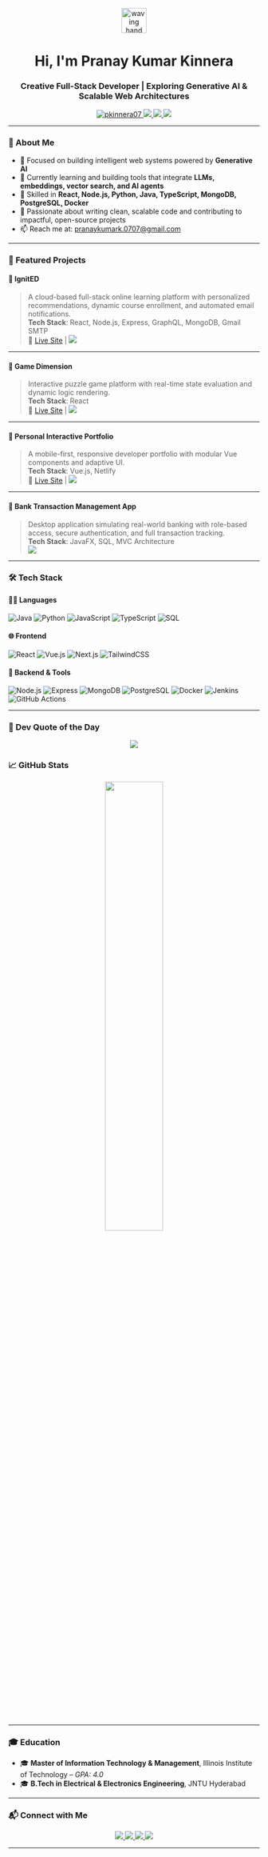 <p align="center">
  <img src="https://raw.githubusercontent.com/pkinnera07/pkinnera07/main/assets/wave.gif" width="50px" alt="waving hand" />
</p>
<h1 align="center">Hi, I'm Pranay Kumar Kinnera</h1>
<h3 align="center">Creative Full-Stack Developer | Exploring Generative AI & Scalable Web Architectures</h3>

<p align="center">
  <a href="https://github.com/pkinnera07">
    <img src="https://komarev.com/ghpvc/?username=pkinnera07&label=Profile%20views&color=0e75b6&style=flat" alt="pkinnera07" />
  </a>
  <a href="https://www.linkedin.com/in/pranay-kumar-kinnera/">
    <img src="https://img.shields.io/badge/LinkedIn-blue?style=flat-square&logo=linkedin" />
  </a>
  <a href="mailto:pranaykumark.0707@gmail.com">
    <img src="https://img.shields.io/badge/Gmail-red?style=flat-square&logo=gmail&logoColor=white" />
  </a>
  <a href="https://pranay-kumar-kinnera.netlify.app/">
    <img src="https://img.shields.io/badge/Portfolio-000?style=flat-square&logo=react&logoColor=yellow" />
  </a>
</p>

---

### 🚀 About Me

- 🎯 Focused on building intelligent web systems powered by **Generative AI**  
- 🌱 Currently learning and building tools that integrate **LLMs, embeddings, vector search, and AI agents**  
- 💬 Skilled in **React, Node.js, Python, Java, TypeScript, MongoDB, PostgreSQL, Docker**
- 🧠 Passionate about writing clean, scalable code and contributing to impactful, open-source projects  
- 📫 Reach me at: pranaykumark.0707@gmail.com  

---

### 💼 Featured Projects

#### 🔹 **IgnitED**  
> A cloud-based full-stack online learning platform with personalized recommendations, dynamic course enrollment, and automated email notifications.  
**Tech Stack**: React, Node.js, Express, GraphQL, MongoDB, Gmail SMTP  
🔗 [Live Site](https://ignit-ed.vercel.app/) | [<img src="https://img.shields.io/badge/GitHub-000?style=flat-square&logo=github&logoColor=white"/>](https://github.com/pkinnera07/Ignited)

---

#### 🔹 **Game Dimension**  
> Interactive puzzle game platform with real-time state evaluation and dynamic logic rendering.  
**Tech Stack**: React  
🔗 [Live Site](https://game-dimension.netlify.app/) | [<img src="https://img.shields.io/badge/GitHub-000?style=flat-square&logo=github&logoColor=white"/>](https://github.com/pkinnera07/Game-Dimension)

---

#### 🔹 **Personal Interactive Portfolio**  
> A mobile-first, responsive developer portfolio with modular Vue components and adaptive UI.  
**Tech Stack**: Vue.js, Netlify  
🔗 [Live Site](https://pranay-kumar-kinnera.netlify.app/) | [<img src="https://img.shields.io/badge/GitHub-000?style=flat-square&logo=github&logoColor=white"/>](https://github.com/pkinnera07/portfolio-vue)

---

#### 🔹 **Bank Transaction Management App**  
> Desktop application simulating real-world banking with role-based access, secure authentication, and full transaction tracking.  
**Tech Stack**: JavaFX, SQL, MVC Architecture  
[<img src="https://img.shields.io/badge/GitHub-000?style=flat-square&logo=github&logoColor=white"/>](https://github.com/pkinnera07/Bank-Transaction-Manager)

---

### 🛠️ Tech Stack

#### 👨‍💻 Languages
![Java](https://img.shields.io/badge/Java-ED8B00?style=flat-square&logo=java)
![Python](https://img.shields.io/badge/Python-3776AB?style=flat-square&logo=python)
![JavaScript](https://img.shields.io/badge/JavaScript-F7DF1E?style=flat-square&logo=javascript)
![TypeScript](https://img.shields.io/badge/TypeScript-007ACC?style=flat-square&logo=typescript)
![SQL](https://img.shields.io/badge/SQL-4479A1?style=flat-square&logo=mysql)

#### 🌐 Frontend
![React](https://img.shields.io/badge/React-20232A?style=flat-square&logo=react)
![Vue.js](https://img.shields.io/badge/Vue.js-35495E?style=flat-square&logo=vue.js)
![Next.js](https://img.shields.io/badge/Next.js-000000?style=flat-square&logo=next.js)
![TailwindCSS](https://img.shields.io/badge/TailwindCSS-38B2AC?style=flat-square&logo=tailwind-css)

#### 🔧 Backend & Tools
![Node.js](https://img.shields.io/badge/Node.js-339933?style=flat-square&logo=nodedotjs)
![Express](https://img.shields.io/badge/Express.js-000000?style=flat-square&logo=express)
![MongoDB](https://img.shields.io/badge/MongoDB-4EA94B?style=flat-square&logo=mongodb)
![PostgreSQL](https://img.shields.io/badge/PostgreSQL-336791?style=flat-square&logo=postgresql)
![Docker](https://img.shields.io/badge/Docker-2496ED?style=flat-square&logo=docker)
![Jenkins](https://img.shields.io/badge/Jenkins-D24939?style=flat-square&logo=jenkins)
![GitHub Actions](https://img.shields.io/badge/GitHub_Actions-2088FF?style=flat-square&logo=github-actions)

---

### 🧠 Dev Quote of the Day

<p align="center">
  <img src="https://quotes-github-readme.vercel.app/api?type=horizontal&theme=dark" />
</p>

### 📈 GitHub Stats

<p align="center">
  <img src="https://github-readme-stats.vercel.app/api/top-langs/?username=pkinnera07&layout=compact&theme=radical" width="48%" />
</p>

---

### 🎓 Education

- 🎓 **Master of Information Technology & Management**, Illinois Institute of Technology – *GPA: 4.0*
- 🎓 **B.Tech in Electrical & Electronics Engineering**, JNTU Hyderabad

---

### 📬 Connect with Me

<p align="center">
  <a href="mailto:pranaykumark.0707@gmail.com">
    <img src="https://img.shields.io/badge/Gmail-pranaykumark.0707@gmail.com-D14836?style=for-the-badge&logo=gmail&logoColor=white" />
  </a>
  <a href="https://www.linkedin.com/in/pranay-kumar-kinnera/">
    <img src="https://img.shields.io/badge/LinkedIn-View_Profile-0077B5?style=for-the-badge&logo=linkedin&logoColor=white" />
  </a>
  <a href="https://pranay-kumar-kinnera.netlify.app/">
    <img src="https://img.shields.io/badge/Portfolio-pranay--kumar--kinnera.netlify.app-000000?style=for-the-badge&logo=react&logoColor=white" />
  </a>
  <a href="https://github.com/pkinnera07">
    <img src="https://img.shields.io/badge/GitHub-pkinnera07-181717?style=for-the-badge&logo=github&logoColor=white" />
  </a>
</p>

---

